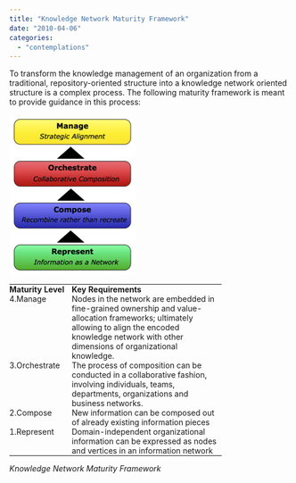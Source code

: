 ```yaml
---
title: "Knowledge Network Maturity Framework"
date: "2010-04-06"
categories: 
  - "contemplations"
---
```


To transform the knowledge management of an organization from a traditional, repository-oriented structure into a knowledge network oriented structure is a complex process. The following maturity framework is meant to provide guidance in this process:

![wpid-knowledgenetworkmaturitypng1.png](images/wpid-knowledgenetworkmaturitypng1.png)

<table style="empty-cells:show;border-collapse:collapse;"><tbody><tr><td style="vertical-align:top;width:112px;border:0 solid rgb(191,191,191);margin:0;padding:0;"><strong>Maturity Level</strong></td><td style="vertical-align:top;width:269px;border:0 solid rgb(191,191,191);margin:0;padding:0;"><strong>Key Requirements</strong></td></tr><tr><td style="vertical-align:top;width:112px;border:0 solid rgb(191,191,191);margin:0;padding:0;">4.Manage</td><td style="vertical-align:top;width:269px;border:0 solid rgb(191,191,191);margin:0;padding:0;">Nodes in the network are embedded in fine-grained ownership and value-allocation frameworks; ultimately allowing to align the encoded knowledge network with other dimensions of organizational knowledge.</td></tr><tr><td style="vertical-align:top;width:112px;border:0 solid rgb(191,191,191);margin:0;padding:0;">3.Orchestrate</td><td style="vertical-align:top;width:269px;border:0 solid rgb(191,191,191);margin:0;padding:0;">The process of composition can be conducted in a collaborative fashion, involving individuals, teams, departments, organizations and business networks.</td></tr><tr><td style="vertical-align:top;width:112px;border:0 solid rgb(191,191,191);margin:0;padding:0;">2.Compose</td><td style="vertical-align:top;width:269px;border:0 solid rgb(191,191,191);margin:0;padding:0;">New information can be composed out of already existing information pieces</td></tr><tr><td style="vertical-align:top;width:112px;border:0 solid rgb(191,191,191);margin:0;padding:0;">1.Represent</td><td style="vertical-align:top;width:269px;border:0 solid rgb(191,191,191);margin:0;padding:0;">Domain-independent organizational information can be expressed as nodes and vertices in an information network</td></tr></tbody></table>

_Knowledge Network Maturity Framework_
